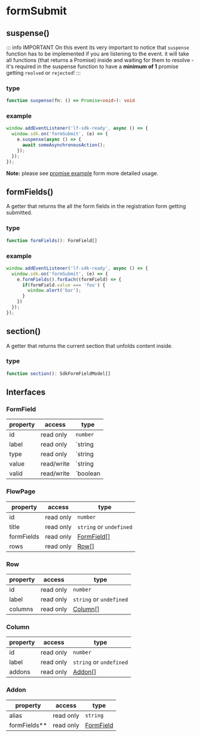 # formSubmit

## suspense()

::: info IMPORTANT
On this event its very important to notice that `suspense` function has to be implemented if you are listening to the event.
it will take all functions (that returns a Promise) inside and waiting for them to resolve - it's required in the suspense function to have a **minimum of 1** promise getting `reolved` or `rejected`!
:::

### type
```typescript
function suspense(fn: () => Promise<void>): void
```

### example

```javascript
window.addEventListener('lf-sdk-ready', async () => {
  window.sdk.on('formSubmit', (e) => {
    e.suspense(async () => {
      await someAsynchronousAction();
    });
  });
});
```

**Note:** please see [promise example](https://github.com/Leadfamly/sdk-docs/blob/main/examples/promiseUsage.js) form more detailed usage.

## formFields()
A getter that returns the all the form fields in the registration form getting submitted.

### type 
```typescript
function formFields(): FormField[]
```

### example

```javascript
window.addEventListener('lf-sdk-ready', async () => {
  window.sdk.on('formSubmit', (e) => {
    e.formFields().forEach((formField) => {
      if(formField.value === 'foo') {
        window.alert('bar');
      }
    })
  });
});
```

## section()

A getter that returns the current section that unfolds content inside.

### type 
```typescript
function section(): SdkFormFieldModel[]
```
## Interfaces

### FormField
| property | access     | type     |
| -------- | ---------- | -------- |
| id       | read only  | `number` |
| label    | read only  | `string  | undefined` |
| type     | read only  | `string  | undefined` |
| value    | read/write | `string  | undefined` |
| valid    | read/write | `boolean | undefined` |

### FlowPage
| property   | access    | type                      |
| ---------- | --------- | ------------------------- |
| id         | read only | `number`                  |
| title      | read only | `string` or `undefined`   |
| formFields | read only | [FormField[]](#formField) |
| rows       | read only | [Row[]](#row)             |


### Row
| property | access    | type                    |
| -------- | --------- | ----------------------- |
| id       | read only | `number`                |
| label    | read only | `string` or `undefined` |
| columns  | read only | [Column[]](#column)     |

### Column
| property | access    | type                    |
| -------- | --------- | ----------------------- |
| id       | read only | `number`                |
| label    | read only | `string` or `undefined` |
| addons   | read only | [Addon[]](#addon)       |

### Addon
| property     | access    | type                    |
| ------------ | --------- | ----------------------- |
| alias        | read only | `string`                |
| formFields** | read only | [FormField](#formField) |